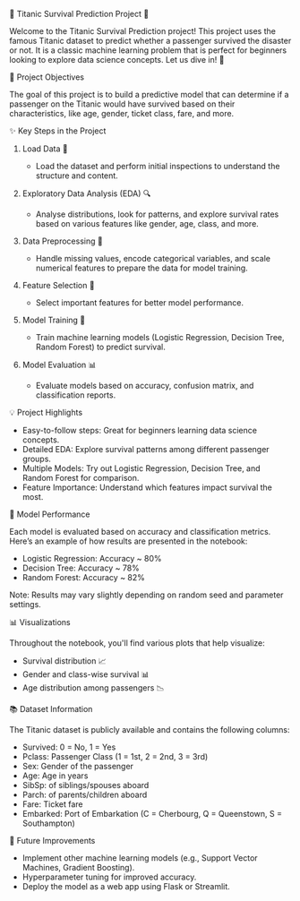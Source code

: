 🚢 Titanic Survival Prediction Project 🚢

Welcome to the Titanic Survival Prediction project! This project uses the famous Titanic dataset to predict whether a passenger survived the disaster or not. It is a classic machine learning problem that is perfect for beginners looking to explore data science concepts. Let us dive in! 🌊

 🎯 Project Objectives

The goal of this project is to build a predictive model that can determine if a passenger on the Titanic would have survived based on their characteristics, like age, gender, ticket class, fare, and more.

 ✨ Key Steps in the Project

1. Load Data 📂
   - Load the dataset and perform initial inspections to understand the structure and content.
  
2. Exploratory Data Analysis (EDA) 🔍
   - Analyse distributions, look for patterns, and explore survival rates based on various features like gender, age, class, and more.

3. Data Preprocessing 🧹
   - Handle missing values, encode categorical variables, and scale numerical features to prepare the data for model training.

4. Feature Selection 🧩
   - Select important features for better model performance.

5. Model Training 🤖
   - Train machine learning models (Logistic Regression, Decision Tree, Random Forest) to predict survival.

6. Model Evaluation 📊
   - Evaluate models based on accuracy, confusion matrix, and classification reports.


 💡 Project Highlights

- Easy-to-follow steps: Great for beginners learning data science concepts.
- Detailed EDA: Explore survival patterns among different passenger groups.
- Multiple Models: Try out Logistic Regression, Decision Tree, and Random Forest for comparison.
- Feature Importance: Understand which features impact survival the most.

 🧪 Model Performance

Each model is evaluated based on accuracy and classification metrics. Here’s an example of how results are presented in the notebook:

- Logistic Regression: Accuracy ~ 80%
- Decision Tree: Accuracy ~ 78%
- Random Forest: Accuracy ~ 82%

Note: Results may vary slightly depending on random seed and parameter settings.

 📊 Visualizations

Throughout the notebook, you'll find various plots that help visualize:

- Survival distribution 📈
- Gender and class-wise survival 📊
- Age distribution among passengers 📉

 📚 Dataset Information

The Titanic dataset is publicly available and contains the following columns:

- Survived: 0 = No, 1 = Yes
- Pclass: Passenger Class (1 = 1st, 2 = 2nd, 3 = 3rd)
- Sex: Gender of the passenger
- Age: Age in years
- SibSp:  of siblings/spouses aboard
- Parch:  of parents/children aboard
- Fare: Ticket fare
- Embarked: Port of Embarkation (C = Cherbourg, Q = Queenstown, S = Southampton)

 🚀 Future Improvements

- Implement other machine learning models (e.g., Support Vector Machines, Gradient Boosting).
- Hyperparameter tuning for improved accuracy.
- Deploy the model as a web app using Flask or Streamlit.
